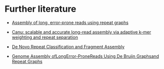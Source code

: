 # Further literature

* [Assembly of long, error-prone reads using repeat graphs](https://www.nature.com/articles/s41587-019-0072-8)

* [Canu: scalable and accurate long-read assembly via adaptive k-mer weighting and repeat separation](https://genome.cshlp.org/content/early/2017/03/15/gr.215087.116)

* [De Novo Repeat Classification and Fragment Assembly](https://genome.cshlp.org/content/14/9/1786.full)

* [Genome Assembly ofLongError-ProneReads Using De Bruijn Graphsand Repeat Graphs](https://escholarship.org/content/qt62v8d30p/qt62v8d30p_noSplash_f95b9d271de9429e9e037cdca84873ec.pdf?t=pp2o4p)

